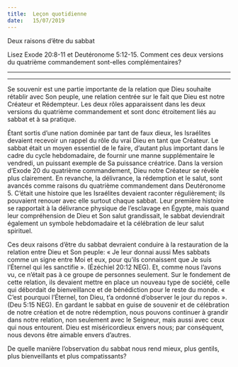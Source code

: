```yaml
---
title:  Leçon quotidienne
date:   15/07/2019
---
```


Deux raisons d’être du sabbat

Lisez Exode 20:8-11 et Deutéronome 5:12-15. Comment ces deux versions du quatrième commandement sont-elles complémentaires?

_____________________________________

_____________________________________

Se souvenir est une partie importante de la relation que Dieu souhaite rétablir avec Son peuple, une relation centrée sur le fait que Dieu est notre Créateur et Rédempteur. Les deux rôles apparaissent dans les deux versions du quatrième commandement et sont donc étroitement liés au sabbat et à sa pratique.

Étant sortis d’une nation dominée par tant de faux dieux, les Israélites devaient recevoir un rappel du rôle du vrai Dieu en tant que Créateur. Le sabbat était un moyen essentiel de le faire, d’autant plus important dans le cadre du cycle hebdomadaire, de fournir une manne supplémentaire le vendredi, un puissant exemple de Sa puissance créatrice. Dans la version d’Exode 20 du quatrième commandement, Dieu notre Créateur se révèle plus clairement. En revanche, la délivrance, la rédemption et le salut, sont avancés comme raisons du quatrième commandement dans Deutéronome 5. C’était une histoire que les Israélites devaient raconter régulièrement; ils pouvaient renouer avec elle surtout chaque sabbat. Leur première histoire se rapportait à la délivrance physique de l’esclavage en Égypte, mais quand leur compréhension de Dieu et Son salut grandissait, le sabbat deviendrait également un symbole hebdomadaire et la célébration de leur salut spirituel.

Ces deux raisons d’être du sabbat devraient conduire à la restauration de la relation entre Dieu et Son peuple: « Je leur donnai aussi Mes sabbats comme un signe entre Moi et eux, pour qu’ils connaissent que Je suis l’Éternel qui les sanctifie ». (Ézéchiel 20:12 NEG). Et, comme nous l’avons vu, ce n’était pas à ce groupe de personnes seulement. Sur le fondement de cette relation, ils devaient mettre en place un nouveau type de société, celle qui débordait de bienveillance et de bénédiction pour le reste du monde. « C’est pourquoi l’Éternel, ton Dieu, t’a ordonné d’observer le jour du repos ». (Deu 5:15 NEG). En gardant le sabbat en guise de souvenir et de célébration de notre création et de notre rédemption, nous pouvons continuer à grandir dans notre relation, non seulement avec le Seigneur, mais aussi avec ceux qui nous entourent. Dieu est miséricordieux envers nous; par conséquent, nous devons être aimable envers d’autres.

De quelle manière l’observation du sabbat nous rend mieux, plus gentils, plus bienveillants et plus compatissants? 